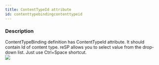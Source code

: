 ```yaml
---
title: ContentTypeId attribute
id: contenttypebindingcontenttypeid
---
```


###  Description
ContentTypeBinding definition has ContentTypeId attribute. It should contain Id of content type.
reSP allows you to select value from the drop-down list.
Just use Ctrl+Space shortcut.
<br/>
![](/assets/resp/code-completion/ContentTypeBindingContentTypeId.png)



